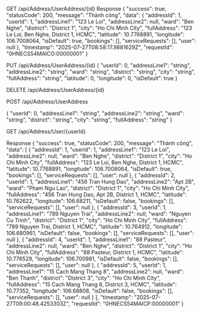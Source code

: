 GET /api/Address/UserAddress/{id}
Response
{
  "success": true,
  "statusCode": 200,
  "message": "Thành công",
  "data": {
    "addressId": 1,
    "userId": 1,
    "addressLine1": "123 Le Loi",
    "addressLine2": null,
    "ward": "Ben Nghe",
    "district": "District 1",
    "city": "Ho Chi Minh City",
    "fullAddress": "123 Le Loi, Ben Nghe, District 1, HCMC",
    "latitude": 10.7768891,
    "longitude": 106.7008064,
    "isDefault": true,
    "bookings": [],
    "serviceRequests": [],
    "user": null
  },
  "timestamp": "2025-07-27T08:58:17.9881629Z",
  "requestId": "0HNECS54MAICO:00000001"
}


PUT /api/Address/UserAddress/{id}
{
  "userId": 0,
  "addressLine1": "string",
  "addressLine2": "string",
  "ward": "string",
  "district": "string",
  "city": "string",
  "fullAddress": "string",
  "latitude": 0,
  "longitude": 0,
  "isDefault": true
}

DELETE /api/Address/UserAddress/{id}


POST /api/Address/UserAddress

{
  "userId": 0,
  "addressLine1": "string",
  "addressLine2": "string",
  "ward": "string",
  "district": "string",
  "city": "string",
  "fullAddress": "string"
}

GET /api/Address/User/{userId}

Response
{
  "success": true,
  "statusCode": 200,
  "message": "Thành công",
  "data": [
    {
      "addressId": 1,
      "userId": 1,
      "addressLine1": "123 Le Loi",
      "addressLine2": null,
      "ward": "Ben Nghe",
      "district": "District 1",
      "city": "Ho Chi Minh City",
      "fullAddress": "123 Le Loi, Ben Nghe, District 1, HCMC",
      "latitude": 10.7768891,
      "longitude": 106.7008064,
      "isDefault": true,
      "bookings": [],
      "serviceRequests": [],
      "user": null
    },
    {
      "addressId": 2,
      "userId": 1,
      "addressLine1": "456 Tran Hung Dao",
      "addressLine2": "Apt 2B",
      "ward": "Pham Ngu Lao",
      "district": "District 1",
      "city": "Ho Chi Minh City",
      "fullAddress": "456 Tran Hung Dao, Apt 2B, District 1, HCMC",
      "latitude": 10.762622,
      "longitude": 106.68211,
      "isDefault": false,
      "bookings": [],
      "serviceRequests": [],
      "user": null
    },
    {
      "addressId": 3,
      "userId": 1,
      "addressLine1": "789 Nguyen Trai",
      "addressLine2": null,
      "ward": "Nguyen Cu Trinh",
      "district": "District 1",
      "city": "Ho Chi Minh City",
      "fullAddress": "789 Nguyen Trai, District 1, HCMC",
      "latitude": 10.764912,
      "longitude": 106.680961,
      "isDefault": false,
      "bookings": [],
      "serviceRequests": [],
      "user": null
    },
    {
      "addressId": 4,
      "userId": 1,
      "addressLine1": "88 Pasteur",
      "addressLine2": null,
      "ward": "Ben Nghe",
      "district": "District 1",
      "city": "Ho Chi Minh City",
      "fullAddress": "88 Pasteur, District 1, HCMC",
      "latitude": 10.776529,
      "longitude": 106.700981,
      "isDefault": false,
      "bookings": [],
      "serviceRequests": [],
      "user": null
    },
    {
      "addressId": 5,
      "userId": 1,
      "addressLine1": "15 Cach Mang Thang 8",
      "addressLine2": null,
      "ward": "Ben Thanh",
      "district": "District 3",
      "city": "Ho Chi Minh City",
      "fullAddress": "15 Cach Mang Thang 8, District 3, HCMC",
      "latitude": 10.77352,
      "longitude": 106.68808,
      "isDefault": false,
      "bookings": [],
      "serviceRequests": [],
      "user": null
    }
  ],
  "timestamp": "2025-07-27T09:00:48.4253303Z",
  "requestId": "0HNECS54MAICP:00000001"
}